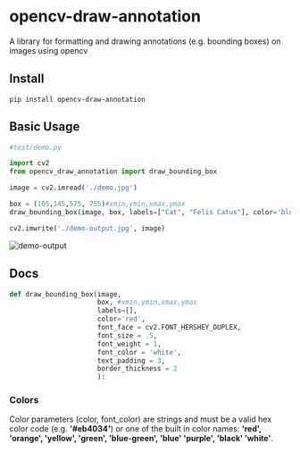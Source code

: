 # opencv-draw-annotation

A library for formatting and drawing annotations (e.g. bounding boxes) on images using opencv


## Install
```
pip install opencv-draw-annotation
```

## Basic Usage
```python
#test/demo.py

import cv2
from opencv_draw_annotation import draw_bounding_box

image = cv2.imread('./demo.jpg')

box = (105,145,575, 755)#xmin,ymin,xmax,ymax
draw_bounding_box(image, box, labels=["Cat", "Felis Catus"], color='blue')

cv2.imwrite('./demo-output.jpg', image)
```

![demo-output](https://sethpipho.github.io/opencv-draw-annotation/test/demo-output.jpg)


## Docs

```python
def draw_bounding_box(image, 
                      box, #xmin,ymin,xmax,ymax
                      labels=[], 
                      color='red', 
                      font_face = cv2.FONT_HERSHEY_DUPLEX, 
                      font_size = .5, 
                      font_weight = 1,
                      font_color = 'white',
                      text_padding = 3,
                      border_thickness = 2
                      ):
```

### Colors

Color parameters (color, font_color) are strings and must be a valid hex color code (e.g. **'#eb4034'**) or one of the built in color names: **'red', 'orange', 'yellow', 'green', 'blue-green', 'blue' 'purple', 'black' 'white'**. 